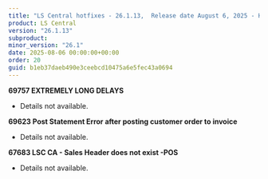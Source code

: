 ```yaml
---
title: "LS Central hotfixes - 26.1.13,  Release date August 6, 2025 - Hotfixes"
product: LS Central
version: "26.1.13"
subproduct: 
minor_version: "26.1"
date: 2025-08-06 00:00:00+00:00
order: 20
guid: b1eb37daeb490e3ceebcd10475a6e5fec43a0694
---
```


<strong>69757 EXTREMELY LONG DELAYS</strong>
<ul><li>Details not available.</li></ul>
<strong>69623 Post Statement Error after posting customer order to invoice</strong>
<ul><li>Details not available.</li></ul>
<strong>67683 LSC CA - Sales Header does not exist -POS</strong>
<ul><li>Details not available.</li></ul>
